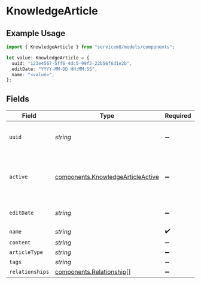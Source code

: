 # KnowledgeArticle

## Example Usage

```typescript
import { KnowledgeArticle } from "servicem8/models/components";

let value: KnowledgeArticle = {
  uuid: "123e4567-5ff6-4dc5-99f2-22b56f6d1e2b",
  editDate: "YYYY-MM-DD HH:MM:SS",
  name: "<value>",
};
```

## Fields

| Field                                                                                  | Type                                                                                   | Required                                                                               | Description                                                                            | Example                                                                                |
| -------------------------------------------------------------------------------------- | -------------------------------------------------------------------------------------- | -------------------------------------------------------------------------------------- | -------------------------------------------------------------------------------------- | -------------------------------------------------------------------------------------- |
| `uuid`                                                                                 | *string*                                                                               | :heavy_minus_sign:                                                                     | Record UUID key                                                                        | 123e4567-5ff6-4dc5-99f2-22b56f6d1e2b                                                   |
| `active`                                                                               | [components.KnowledgeArticleActive](../../models/components/knowledgearticleactive.md) | :heavy_minus_sign:                                                                     | Record active/deleted flag. <br/><br/>Valid values are [0,1]                           |                                                                                        |
| `editDate`                                                                             | *string*                                                                               | :heavy_minus_sign:                                                                     | Record last modified timestamp                                                         | YYYY-MM-DD HH:MM:SS                                                                    |
| `name`                                                                                 | *string*                                                                               | :heavy_check_mark:                                                                     | N/A                                                                                    |                                                                                        |
| `content`                                                                              | *string*                                                                               | :heavy_minus_sign:                                                                     | N/A                                                                                    |                                                                                        |
| `articleType`                                                                          | *string*                                                                               | :heavy_minus_sign:                                                                     | N/A                                                                                    |                                                                                        |
| `tags`                                                                                 | *string*                                                                               | :heavy_minus_sign:                                                                     | N/A                                                                                    |                                                                                        |
| `relationships`                                                                        | [components.Relationship](../../models/components/relationship.md)[]                   | :heavy_minus_sign:                                                                     | N/A                                                                                    |                                                                                        |